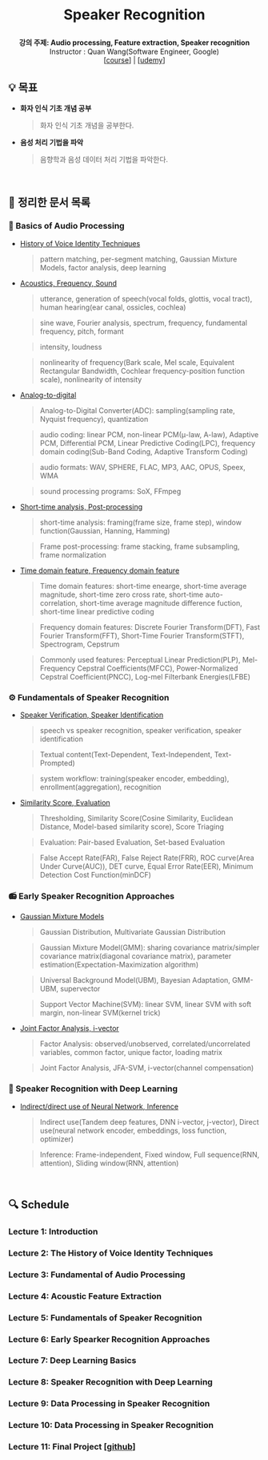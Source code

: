 <div width="100%" height="100%" align="center">
  
<h1 align="center">
  <p align="center">Speaker Recognition</p>
  <a href="https://www.udemy.com/course/speaker-recognition/">
  </a>
</h1>
  
  
<b>강의 주제: Audio processing, Feature extraction, Speaker recognition</b></br>
Instructor : Quan Wang(Software Engineer, Google)</br>
[[course](https://efficientml.ai/schedule/)] | [[udemy](https://www.udemy.com/course/speaker-recognition/)]</b>

</div>

## :bulb: 목표

- **화자 인식 기초 개념 공부**

  > 화자 인식 기초 개념을 공부한다.

- **음성 처리 기법을 파악**

  > 음향학과 음성 데이터 처리 기법을 파악한다.

</br>

## 🚩 정리한 문서 목록

### 📖 Basics of Audio Processing

- [History of Voice Identity Techniques](https://github.com/erectbranch/Speaker_Recognition_Basic/tree/master/Section02)

  > pattern matching, per-segment matching, Gaussian Mixture Models, factor analysis, deep learning

- [Acoustics, Frequency, Sound](https://github.com/erectbranch/Speaker_Recognition_Basic/tree/master/Section03/summary01)

  > utterance, generation of speech(vocal folds, glottis, vocal tract), human hearing(ear canal, ossicles, cochlea)

  > sine wave, Fourier analysis, spectrum, frequency, fundamental frequency, pitch, formant

  > intensity, loudness

  > nonlinearity of frequency(Bark scale, Mel scale, Equivalent Rectangular Bandwidth, Cochlear frequency-position function scale), nonlinearity of intensity

- [Analog-to-digital](https://github.com/erectbranch/Speaker_Recognition_Basic/tree/master/Section03/summary02)

  > Analog-to-Digital Converter(ADC): sampling(sampling rate, Nyquist frequency), quantization

  > audio coding: linear PCM, non-linear PCM(μ-law, A-law), Adaptive PCM, Differential PCM, Linear Predictive Coding(LPC), frequency domain coding(Sub-Band Coding, Adaptive Transform Coding)

  > audio formats: WAV, SPHERE, FLAC, MP3, AAC, OPUS, Speex, WMA

  > sound processing programs: SoX, FFmpeg

- [Short-time analysis, Post-processing](https://github.com/erectbranch/Speaker_Recognition_Basic/tree/master/Section04/summary01)

  > short-time analysis: framing(frame size, frame step), window function(Gaussian, Hanning, Hamming)

  > Frame post-processing: frame stacking, frame subsampling, frame normalization

- [Time domain feature, Frequency domain feature](https://github.com/erectbranch/Speaker_Recognition_Basic/tree/master/Section04/summary02)

  > Time domain features: short-time enearge, short-time average magnitude, short-time zero cross rate, short-time auto-correlation, short-time average magnitude difference fuction, short-time linear predictive coding

  > Frequency domain features: Discrete Fourier Transform(DFT), Fast Fourier Transform(FFT), Short-Time Fourier Transform(STFT), Spectrogram, Cepstrum

  > Commonly used features: Perceptual Linear Prediction(PLP), Mel-Frequency Cepstral Coefficients(MFCC), Power-Normalized Cepstral Coefficient(PNCC), Log-mel Filterbank Energies(LFBE)

### ⚙️ Fundamentals of Speaker Recognition

- [Speaker Verification, Speaker Identification](https://github.com/erectbranch/Speaker_Recognition_Basic/tree/master/Section05/summary01)

  > speech vs speaker recognition, speaker verification, speaker identification

  > Textual content(Text-Dependent, Text-Independent, Text-Prompted)

  > system workflow: training(speaker encoder, embedding), enrollment(aggregation), recognition

- [Similarity Score, Evaluation](https://github.com/erectbranch/Speaker_Recognition_Basic/tree/master/Section05/summary02)

  > Thresholding, Similarity Score(Cosine Similarity, Euclidean Distance, Model-based similarity score), Score Triaging

  > Evaluation: Pair-based Evaluation, Set-based Evaluation

  > False Accept Rate(FAR), False Reject Rate(FRR), ROC curve(Area Under Curve(AUC)), DET curve, Equal Error Rate(EER), Minimum Detection Cost Function(minDCF) 

### 📻 Early Speaker Recognition Approaches

- [Gaussian Mixture Models](https://github.com/erectbranch/Speaker_Recognition_Basic/tree/master/Section06/summary01)

  > Gaussian Distribution, Multivariate Gaussian Distribution
  
  > Gaussian Mixture Model(GMM): sharing covariance matrix/simpler covariance matrix(diagonal covariance matrix), parameter estimation(Expectation-Maximization algorithm)

  > Universal Background Model(UBM), Bayesian Adaptation, GMM-UBM, supervector

  > Support Vector Machine(SVM): linear SVM, linear SVM with soft margin, non-linear SVM(kernel trick)

- [Joint Factor Analysis, i-vector](https://github.com/erectbranch/Speaker_Recognition_Basic/tree/master/Section06/summary02)

  > Factor Analysis: observed/unobserved, correlated/uncorrelated variables, common factor, unique factor, loading matrix

  > Joint Factor Analysis, JFA-SVM, i-vector(channel compensation)

### 🧠 Speaker Recognition with Deep Learning

- [Indirect/direct use of Neural Network, Inference](https://github.com/erectbranch/Speaker_Recognition_Basic/tree/master/Section08/summary01)

  > Indirect use(Tandem deep features, DNN i-vector, j-vector), Direct use(neural network encoder, embeddings, loss function, optimizer)

  > Inference: Frame-independent, Fixed window, Full sequence(RNN, attention), Sliding window(RNN, attention)

</br>

## :mag: Schedule

### Lecture 1: Introduction

### Lecture 2: The History of Voice Identity Techniques

### Lecture 3: Fundamental of Audio Processing

### Lecture 4: Acoustic Feature Extraction

### Lecture 5: Fundamentals of Speaker Recognition

### Lecture 6: Early Spearker Recognition Approaches

### Lecture 7: Deep Learning Basics

### Lecture 8: Speaker Recognition with Deep Learning

### Lecture 9: Data Processing in Speaker Recognition

### Lecture 10: Data Processing in Speaker Recognition

### Lecture 11: Final Project [[github](https://github.com/wq2012/SpeakerRecognitionFromScratch)] 